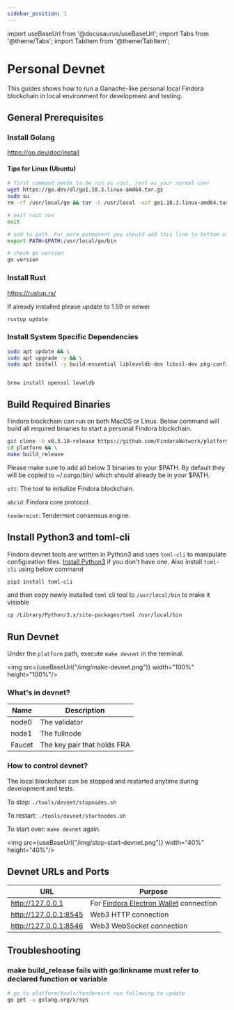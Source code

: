 ```yaml
---
sidebar_position: 1
---
```


import useBaseUrl from '@docusaurus/useBaseUrl';
import Tabs from '@theme/Tabs';
import TabItem from '@theme/TabItem';

# Personal Devnet

This guides shows how to run a Ganache-like personal local Findora blockchain in local environment for development and testing.

## General Prerequisites

### Install Golang
https://go.dev/doc/install

#### Tips for Linux (Ubuntu)
```bash
# first command needs to be run as root, rest as your normal user
wget https://go.dev/dl/go1.18.3.linux-amd64.tar.gz
sudo su
rm -rf /usr/local/go && tar -C /usr/local -xzf go1.18.3.linux-amd64.tar.gz

# exit root now
exit

# add to path. For more permanent you should add this line to bottom of your ~/.profile
export PATH=$PATH:/usr/local/go/bin

# check go version
go version
```

### Install Rust
https://rustup.rs/

If already installed please update to 1.59 or newer
```bash
rustup update
```


### Install System Specific Dependencies

<Tabs>
  <TabItem value="Ubuntu" label="Ubuntu" default>

```bash
sudo apt update && \
sudo apt upgrade -y && \
sudo apt install -y build-essential libleveldb-dev libssl-dev pkg-config clang libclang-dev librocksdb-dev
```

  </TabItem>
  <TabItem value="Mac" label="Mac">

```

brew install openssl leveldb

```

  </TabItem>
</Tabs>


## Build Required Binaries

Findora blockchain can run on both MacOS or Linux. Below command will build all required binaries to start a personal Findora blockchain. 

```bash
git clone -b v0.3.19-release https://github.com/FindoraNetwork/platform && \
cd platform && \
make build_release
```

Please make sure to add all below 3 binaries to your $PATH. By default they will be copied to ~/.cargo/bin/ which should already be in your $PATH.

`stt`: The tool to initialize Findora blockchain.

`abcid`: Findora core protocol.

`tendermint`: Tendermint consensus engine.


## Install Python3 and toml-cli

Findora devnet tools are written in Python3 and uses `toml-cli` to manipulate configuration files. [Install Python3](https://www.python.org/downloads/) if you don't have one. Also install `toml-cli` using below command
```bash
pip3 install toml-cli
```
and then copy newly installed `toml` cli tool to `/usr/local/bin` to make it visiable
```bash
cp /Library/Python/3.x/site-packages/toml /usr/local/bin
```


## Run Devnet

Under the `platform` path, execute `make devnet` in the terminal.

<img src={useBaseUrl("/img/make-devnet.png")} width="100%" height="100%"/>

### What's in devnet?

Name | Description
--- | ---
node0 | The validator
node1 | The fullnode
Faucet | The key pair that holds FRA

### How to control devnet?
The local blockchain can be stopped and restarted anytime during development and tests.

To stop: `./tools/devnet/stopnodes.sh`

To restart: `./tools/devnet/startnodes.sh`

To start over: `make devnet` again.

<img src={useBaseUrl("/img/stop-start-devnet.png")} width="40%" height="40%"/>


## Devnet URLs and Ports

URL | Purpose
--- | ---
http://127.0.0.1 | For [Findora Electron Wallet](https://wallet.findora.org/) connection
http://127.0.0.1:8545 | Web3 HTTP connection
http://127.0.0.1:8546 | Web3 WebSocket connection


## Troubleshooting

### make build_release fails with go:linkname must refer to declared function or variable

```bash title="Update your golang.org/x/sys"
# go to platform/tools/tendermint run following to update
go get -u golang.org/x/sys